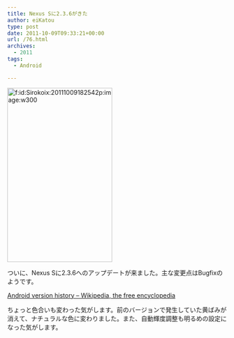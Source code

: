 ```yaml
---
title: Nexus Sに2.3.6がきた
author: eiKatou
type: post
date: 2011-10-09T09:33:21+00:00
url: /76.html
archives:
  - 2011
tags:
  - Android

---
```

<div class="section">
  <p>
    <a class="hatena-fotolife" href="http://f.hatena.ne.jp/Sirokoix/20111009182542" target="_blank"><img class="hatena-fotolife" title="f:id:Sirokoix:20111009182542p:image:w300" src="http://cdn-ak.f.st-hatena.com/images/fotolife/S/Sirokoix/20111009/20111009182542.png" alt="f:id:Sirokoix:20111009182542p:image:w300" width="240" height="400" /></a>
  </p>
  
  <p>
    ついに、Nexus Sに2.3.6へのアップデートが来ました。主な変更点はBugfixのようです。
  </p>
  
  <p>
    <a href="http://en.wikipedia.org/wiki/Android_version_history#2.3.6" target="_blank">Android version history &#8211; Wikipedia, the free encyclopedia</a>
  </p>
  
  <p>
    ちょっと色合いも変わった気がします。前のバージョンで発生していた黄ばみが消えて、ナチュラルな色に変わりました。また、自動輝度調整も明るめの設定になった気がします。
  </p>
</div>
